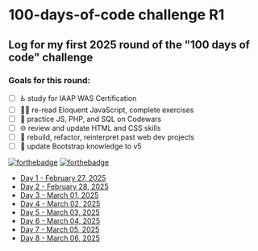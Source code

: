 # 100-days-of-code challenge R1
## Log for my first 2025 round of the "100 days of code" challenge

### Goals for this round:
- [ ] ♿ study for IAAP WAS Certification
- [ ] 👨‍💻 re-read Eloquent JavaScript, complete exercises
- [ ] 🥋 practice JS, PHP, and SQL on Codewars
- [ ] 🌐 review and update HTML and CSS skills
- [ ] 🤔 rebuild, refactor, reinterpret past web dev projects
- [ ] 🥾 update Bootstrap knowledge to v5

[![forthebadge](https://forthebadge.com/images/badges/made-with-markdown.svg)](https://forthebadge.com)
[![forthebadge](https://forthebadge.com/images/badges/powered-by-coffee.svg)](https://forthebadge.com)

- [Day 1 - February 27, 2025](/days001to025/day_001.md)
- [Day 2 - February 28, 2025](/days001to025/day_002.md)
- [Day 3 - March 01, 2025](/days001to025/day_003.md)
- [Day 4 - March 02, 2025](/days001to025/day_004.md)
- [Day 5 - March 03, 2025](/days001to025/day_005.md)
- [Day 6 - March 04, 2025](/days001to025/day_006.md)
- [Day 7 - March 05, 2025](/days001to025/day_007.md)
- [Day 8 - March 06, 2025](/days001to025/day_008.md)